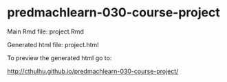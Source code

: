 # predmachlearn-030-course-project

Main Rmd file: project.Rmd

Generated html file: project.html

To preview the generated html go to:

http://cthulhu.github.io/predmachlearn-030-course-project/

